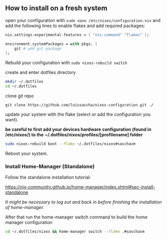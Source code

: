 ## How to install on a fresh system

open your configuration with `sudo nano /etc/nixos/configuration.nix` and add the following lines to enable flakes and add required packages:
```nix
nix.settings.experimental-features = [ "nix-command" "flakes" ];

environment.systemPackages = with pkgs; [
	git # add git package
];
```

Rebuild your configuration with `sudo nixos-rebuild switch`

create and enter dotfiles directory
```bash
mkdir ~/.dotfiles
cd ~/.dotfiles
```

clone git repo
```git 
git clone https://github.com/loissascha/nixos-configuration.git ./
```

update your system with the flake (select or add the configuration you want).

**be careful to first add your devices hardware configuration (found in /etc/nixos/) to the ~/.dotfiles/nixos/profiles/[profilename] folder**
```bash
sudo nixos-rebuild boot --flake ~/.dotfiles/nixos#saschavm
```

Reboot your system.

### Install Home-Manager (Standalone)

Follow the standalone installation tutorial:

https://nix-community.github.io/home-manager/index.xhtml#sec-install-standalone

*It might be necessary to log out and back in before finishing the installation of home-manager.*

After that run the home-manager switch command to build the home manager configuration
```bash 
cd ~/.dotfiles/nixos && home-manager switch --flake .#saschavm
```